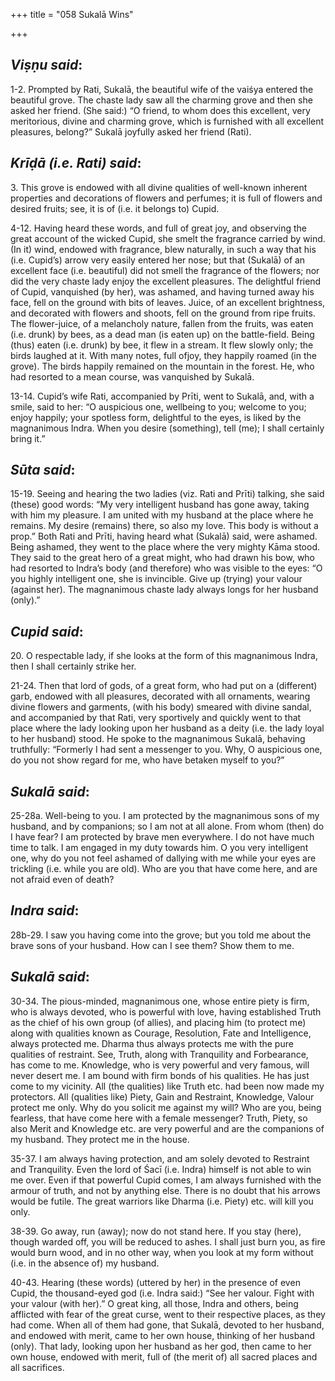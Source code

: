 +++
title = "058  Sukalā Wins"

+++
 

## *Viṣṇu said*:

1-2. Prompted by Rati, Sukalā, the beautiful wife of the vaiśya entered the beautiful grove. The chaste lady saw all the charming grove and then she asked her friend. (She said:) “O friend, to whom does this excellent, very meritorious, divine and charming grove, which is furnished with all excellent pleasures, belong?” Sukalā joyfully asked her friend (Rati).

## *Krīḍā (i.e. Rati) said*:

3\. This grove is endowed with all divine qualities of well-known inherent properties and decorations of flowers and perfumes; it is full of flowers and desired fruits; see, it is of (i.e. it belongs to) Cupid.

4-12. Having heard these words, and full of great joy, and observing the great account of the wicked Cupid, she smelt the fragrance carried by wind. (In it) wind, endowed with fragrance, blew naturally, in such a way that his (i.e. Cupid’s) arrow very easily entered her nose; but that (Sukalā) of an excellent face (i.e. beautiful) did not smell the fragrance of the flowers; nor did the very chaste lady enjoy the excellent pleasures. The delightful friend of Cupid, vanquished (by her), was ashamed, and having turned away his face, fell on the ground with bits of leaves. Juice, of an excellent brightness, and decorated with flowers and shoots, fell on the ground from ripe fruits. The flower-juice, of a melancholy nature, fallen from the fruits, was eaten (i.e. drunk) by bees, as a dead man (is eaten up) on the battle-field. Being (thus) eaten (i.e. drunk) by bee, it flew in a stream. It flew slowly only; the birds laughed at it. With many notes, full ofjoy, they happily roamed (in the grove). The birds happily remained on the mountain in the forest. He, who had resorted to a mean course, was vanquished by Sukalā.

13-14. Cupid’s wife Rati, accompanied by Prīti, went to Sukalā, and, with a smile, said to her: “O auspicious one, wellbeing to you; welcome to you; enjoy happily; your spotless form, delightful to the eyes, is liked by the magnanimous Indra. When you desire (something), tell (me); I shall certainly bring it.”

## *Sūta said*:

15-19. Seeing and hearing the two ladies (viz. Rati and Prīti) talking, she said (these) good words: “My very intelligent husband has gone away, taking with him my pleasure. I am united with my husband at the place where he remains. My desire (remains) there, so also my love. This body is without a prop.” Both Rati and Prīti, having heard what (Sukalā) said, were ashamed. Being ashamed, they went to the place where the very mighty Kāma stood. They said to the great hero of a great might, who had drawn his bow, who had resorted to Indra’s body (and therefore) who was visible to the eyes: “O you highly intelligent one, she is invincible. Give up (trying) your valour (against her). The magnanimous chaste lady always longs for her husband (only).”

## *Cupid said*:

20\. O respectable lady, if she looks at the form of this magnanimous Indra, then I shall certainly strike her.

21-24. Then that lord of gods, of a great form, who had put on a (different) garb, endowed with all pleasures, decorated with all ornaments, wearing divine flowers and garments, (with his body) smeared with divine sandal, and accompanied by that Rati, very sportively and quickly went to that place where the lady looking upon her husband as a deity (i.e. the lady loyal to her husband) stood. He spoke to the magnanimous Sukalā, behaving truthfully: “Formerly I had sent a messenger to you. Why, O auspicious one, do you not show regard for me, who have betaken myself to you?”

## *Sukalā said*:

25-28a. Well-being to you. I am protected by the magnanimous sons of my husband, and by companions; so I am not at all alone. From whom (then) do I have fear? I am protected by brave men everywhere. I do not have much time to talk. I am engaged in my duty towards him. O you very intelligent one, why do you not feel ashamed of dallying with me while your eyes are trickling (i.e. while you are old). Who are you that have come here, and are not afraid even of death?

## *Indra said*:

28b-29. I saw you having come into the grove; but you told me about the brave sons of your husband. How can I see them? Show them to me.

## *Sukalā said*:

30-34. The pious-minded, magnanimous one, whose entire piety is firm, who is always devoted, who is powerful with love, having established Truth as the chief of his own group (of allies), and placing him (to protect me) along with qualities known as Courage, Resolution, Fate and Intelligence, always protected me. Dharma thus always protects me with the pure qualities of restraint. See, Truth, along with Tranquility and Forbearance, has come to me. Knowledge, who is very powerful and very famous, will never desert me. I am bound with firm bonds of his qualities. He has just come to my vicinity. All (the qualities) like Truth etc. had been now made my protectors. All (qualities like) Piety, Gain and Restraint, Knowledge, Valour protect me only. Why do you solicit me against my will? Who are you, being fearless, that have come here with a female messenger? Truth, Piety, so also Merit and Knowledge etc. are very powerful and are the companions of my husband. They protect me in the house.

35-37. I am always having protection, and am solely devoted to Restraint and Tranquility. Even the lord of Śacī (i.e. Indra) himself is not able to win me over. Even if that powerful Cupid comes, I am always furnished with the armour of truth, and not by anything else. There is no doubt that his arrows would be futile. The great warriors like Dharma (i.e. Piety) etc. will kill you only.

38-39. Go away, run (away); now do not stand here. If you stay (here), though warded off, you will be reduced to ashes. I shall just burn you, as fire would burn wood, and in no other way, when you look at my form without (i.e. in the absence of) my husband.

40-43. Hearing (these words) (uttered by her) in the presence of even Cupid, the thousand-eyed god (i.e. Indra said:) “See her valour. Fight with your valour (with her).” O great king, all those, Indra and others, being afflicted with fear of the great curse, went to their respective places, as they had come. When all of them had gone, that Sukalā, devoted to her husband, and endowed with merit, came to her own house, thinking of her husband (only). That lady, looking upon her husband as her god, then came to her own house, endowed with merit, full of (the merit of) all sacred places and all sacrifices.


